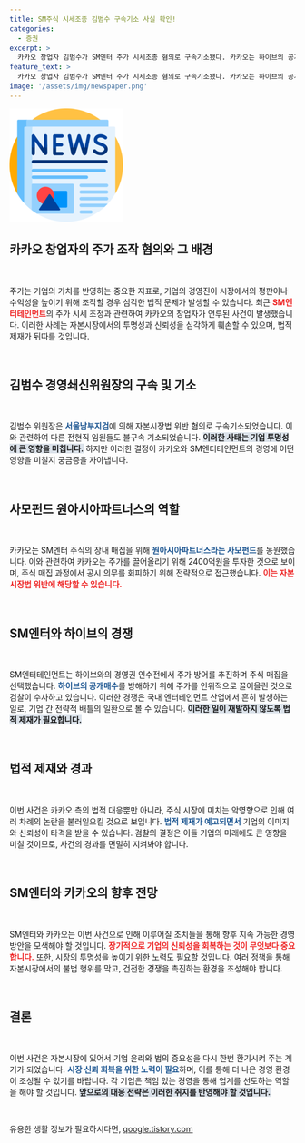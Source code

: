 ```yaml
---
title: SM주식 시세조종 김범수 구속기소 사실 확인!
categories:
  - 증권
excerpt: >
  카카오 창업자 김범수가 SM엔터 주가 시세조종 혐의로 구속기소됐다. 카카오는 하이브의 공개매수 방해를 위해 2400억원을 투입한 혐의를 받고 있으며, 비밀리에 주식을 매입한 방식이 드러났다. 이 사건의 전말이 공개된다.
feature_text: >
  카카오 창업자 김범수가 SM엔터 주가 시세조종 혐의로 구속기소됐다. 카카오는 하이브의 공개매수 방해를 위해 2400억원을 투입한 혐의를 받고 있으며, 비밀리에 주식을 매입한 방식이 드러났다. 이 사건의 전말이 공개된다.
image: '/assets/img/newspaper.png'
---
```


<p><img src="/assets/img/newspaper.png" alt="kimp 속보" /></p>

<h2 data-ke-size="size26">카카오 창업자의 주가 조작 혐의와 그 배경</h2>

<p data-ke-size="size16">&nbsp;</p>

<p>주가는 기업의 가치를 반영하는 중요한 지표로, 기업의 경영진이 시장에서의 평판이나 수익성을 높이기 위해 조작할 경우 심각한 법적 문제가 발생할 수 있습니다. 최근 <b><span style="color: #ee2323;">SM엔터테인먼트</span></b>의 주가 시세 조정과 관련하여 카카오의 창업자가 연루된 사건이 발생했습니다. 이러한 사례는 자본시장에서의 투명성과 신뢰성을 심각하게 훼손할 수 있으며, 법적 제재가 뒤따를 것입니다.</p>

<p data-ke-size="size16">&nbsp;</p>

<h2 data-ke-size="size26">김범수 경영쇄신위원장의 구속 및 기소</h2>

<p data-ke-size="size16">&nbsp;</p>

<p>김범수 위원장은 <b><span style="color: #1a5490;">서울남부지검</span></b>에 의해 자본시장법 위반 혐의로 구속기소되었습니다. 이와 관련하여 다른 전현직 임원들도 불구속 기소되었습니다. <b><span style="background-color: #21538527;">이러한 사태는 기업 투명성에 큰 영향을 미칩니다.</span></b> 하지만 이러한 결정이 카카오와 SM엔터테인먼트의 경영에 어떤 영향을 미칠지 궁금증을 자아냅니다.</p>

<p data-ke-size="size16">&nbsp;</p>

<h2 data-ke-size="size26">사모펀드 원아시아파트너스의 역할</h2>

<p data-ke-size="size16">&nbsp;</p>

<p>카카오는 SM엔터 주식의 장내 매집을 위해 <b><span style="color: #1a5490;">원아시아파트너스라는 사모펀드</span></b>를 동원했습니다. 이와 관련하여 카카오는 주가를 끌어올리기 위해 2400억원을 투자한 것으로 보이며, 주식 매집 과정에서 공시 의무를 회피하기 위해 전략적으로 접근했습니다. <b><span style="color: #ee2323;">이는 자본시장법 위반에 해당할 수 있습니다.</span></b></p>

<p data-ke-size="size16">&nbsp;</p>

<h2 data-ke-size="size26">SM엔터와 하이브의 경쟁</h2>

<p data-ke-size="size16">&nbsp;</p>

<p>SM엔터테인먼트는 하이브와의 경영권 인수전에서 주가 방어를 추진하며 주식 매집을 선택했습니다. <b><span style="color: #1a5490;">하이브의 공개매수</span></b>를 방해하기 위해 주가를 인위적으로 끌어올린 것으로 검찰이 수사하고 있습니다. 이러한 경쟁은 국내 엔터테인먼트 산업에서 흔히 발생하는 일로, 기업 간 전략적 배틀의 일환으로 볼 수 있습니다. <b><span style="background-color: #21538527;">이러한 일이 재발하지 않도록 법적 제재가 필요합니다.</span></b></p>

<p data-ke-size="size16">&nbsp;</p>

<h2 data-ke-size="size26">법적 제재와 경과</h2>

<p data-ke-size="size16">&nbsp;</p>

<p>이번 사건은 카카오 측의 법적 대응뿐만 아니라, 주식 시장에 미치는 악영향으로 인해 여러 차례의 논란을 불러일으킬 것으로 보입니다. <b><span style="color: #1a5490;">법적 제재가 예고되면서</span></b> 기업의 이미지와 신뢰성이 타격을 받을 수 있습니다. 검찰의 결정은 이들 기업의 미래에도 큰 영향을 미칠 것이므로, 사건의 경과를 면밀히 지켜봐야 합니다.</p>

<p data-ke-size="size16">&nbsp;</p>

<h2 data-ke-size="size26">SM엔터와 카카오의 향후 전망</h2>

<p data-ke-size="size16">&nbsp;</p>

<p>SM엔터와 카카오는 이번 사건으로 인해 이루어질 조치들을 통해 향후 지속 가능한 경영 방안을 모색해야 할 것입니다. <b><span style="color: #ee2323;">장기적으로 기업의 신뢰성을 회복하는 것이 무엇보다 중요합니다.</span></b> 또한, 시장의 투명성을 높이기 위한 노력도 필요할 것입니다. 여러 정책을 통해 자본시장에서의 불법 행위를 막고, 건전한 경쟁을 촉진하는 환경을 조성해야 합니다.</p>

<p data-ke-size="size16">&nbsp;</p>

<h2 data-ke-size="size26">결론</h2>

<p data-ke-size="size16">&nbsp;</p>

<p>이번 사건은 자본시장에 있어서 기업 윤리와 법의 중요성을 다시 한번 환기시켜 주는 계기가 되었습니다. <b><span style="color: #1a5490;">시장 신뢰 회복을 위한 노력이 필요</span></b>하며, 이를 통해 더 나은 경영 환경이 조성될 수 있기를 바랍니다. 각 기업은 책임 있는 경영을 통해 업계를 선도하는 역할을 해야 할 것입니다. <b><span style="background-color: #21538527;">앞으로의 대응 전략은 이러한 취지를 반영해야 할 것입니다.</span></b></p>

<p data-ke-size="size16">&nbsp;</p>
유용한 생활 정보가 필요하시다면, <a href="https://qoogle.tistory.com" rel="dofollow">qoogle.tistory.com</a>


